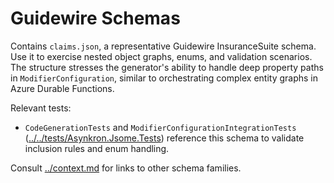# Guidewire Schemas

Contains `claims.json`, a representative Guidewire InsuranceSuite schema. Use it to exercise nested object graphs, enums, and
validation scenarios. The structure stresses the generator's ability to handle deep property paths in `ModifierConfiguration`,
similar to orchestrating complex entity graphs in Azure Durable Functions.

Relevant tests:
- `CodeGenerationTests` and `ModifierConfigurationIntegrationTests`
  ([../../tests/Asynkron.Jsome.Tests](../../tests/Asynkron.Jsome.Tests/context.md)) reference this schema to validate inclusion
  rules and enum handling.

Consult [../context.md](../context.md) for links to other schema families.
